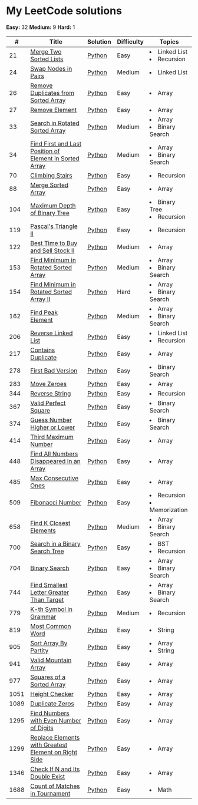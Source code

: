 # My LeetCode solutions

**Easy:** 32 **Medium:** 9 **Hard:** 1



| #    | Title  | Solution                                                                          | Difficulty | Topics                                  |
|------|------- |-----------------------------------------------------------------------------------|------------|-----------------------------------------|
| 21   | [Merge Two Sorted Lists](https://leetcode.com/problems/merge-two-sorted-lists/) | [Python](solutions/21.Merge_Two_Sorted_Lists.py)                                  | Easy       | <li>Linked List</li> <li>Recursion</li> | 
| 24   | [Swap Nodes in Pairs](https://leetcode.com/problems/swap-nodes-in-pairs/) | [Python](solutions/24.Swap_Nodes_in_Pairs.py)                                     | Medium     | <li>Linked List</li>                    |
| 26   | [Remove Duplicates from Sorted Array](https://leetcode.com/problems/remove-duplicates-from-sorted-array/) | [Python](solutions/26.Remove_Duplicates_from_Sorted_Array.py)                     | Easy       | <li>Array</li>                          | 
| 27   | [Remove Element](https://leetcode.com/problems/remove-element/) | [Python](solutions/27.Remove_Element.py)                                          | Easy       | <li>Array</li>                          |  
| 33   | [Search in Rotated Sorted Array](https://leetcode.com/problems/search-in-rotated-sorted-array/) | [Python](solutions/33.Search_in_Rotated_Sorted_Array.py)                          | Medium     | <li>Array</li><li>Binary Search</li>    | 
| 34   | [Find First and Last Position of Element in Sorted Array](https://leetcode.com/problems/find-first-and-last-position-of-element-in-sorted-array/) | [Python](solutions/34.Find_First_and_Last_Position_of_Element_in_Sorted_Array.py) | Medium     | <li>Array</li><li>Binary Search</li>    | 
| 70   | [Climbing Stairs](https://leetcode.com/problems/climbing-stairs/) | [Python](solutions/70.Climbing_Stairs.py)                                         | Easy       | <li>Recursion</li>                      
| 88   | [Merge Sorted Array](https://leetcode.com/problems/merge-sorted-array/) | [Python](solutions/88.Merge_Sorted_Array.py)                                      | Easy       | <li>Array</li>                          | 
| 104  | [Maximum Depth of Binary Tree](https://leetcode.com/problems/maximum-depth-of-binary-tree/) | [Python](solutions/104.Maximum_Depth_of_Binary_Tree.py)                           | Easy       | <li>Binary Tree</li> <li>Recursion</li> |
| 119  | [Pascal's Triangle II](https://leetcode.com/problems/pascals-triangle-ii/) | [Python](solutions/119.Pascal's_Triangle_II.py)                                   | Easy       | <li>Recursion</li>                      | 
| 122  | [Best Time to Buy and Sell Stock II](https://leetcode.com/problems/best-time-to-buy-and-sell-stock-ii/) | [Python](solutions/119.Pascal's_Triangle_II.py)                                   | Medium     | <li>Array</li>                          |
| 153  | [Find Minimum in Rotated Sorted Array](https://leetcode.com/problems/find-minimum-in-rotated-sorted-array/) | [Python](solutions/153.Find_Minimum_in_Rotated_Sorted_Array.py)                   | Medium     | <li>Array</li><li>Binary Search</li>    |
| 154  | [Find Minimum in Rotated Sorted Array II](https://leetcode.com/problems/find-minimum-in-rotated-sorted-array-ii/) | [Python](solutions/154.Find_Minimum_in_Rotated_Sorted_Array_II.py)                | Hard       | <li>Array</li><li>Binary Search</li>    | 
| 162  | [Find Peak Element](https://leetcode.com/problems/find-peak-element/) | [Python](solutions/162.Find_Peak_Element.py)                                      | Medium     | <li>Array</li><li>Binary Search</li>    | 
| 206  | [Reverse Linked List](https://leetcode.com/problems/reverse-linked-list/) | [Python](solutions/206.Reverse_Linked_List.py)                                    | Easy       | <li>Linked List</li><li>Recursion</li>  |
| 217  | [Contains Duplicate](https://leetcode.com/problems/contains-duplicate/) | [Python](solutions/217.Contains_Duplicate.py)                                     | Easy       | <li>Array</li>                          |
| 278  | [First Bad Version](https://leetcode.com/problems/first-bad-version/) | [Python](solutions/278.First_Bad_Version.py)                                      | Easy       | <li>Binary Search</li>                  | 
| 283  | [Move Zeroes](https://leetcode.com/problems/move-zeroes/) | [Python](solutions/283.Move_Zeroes.py)                                            | Easy       | <li>Array</li>                          | 
| 344  | [Reverse String](https://leetcode.com/problems/reverse-string/) | [Python](solutions/344.Reverse_String.py)                                         | Easy       | <li>Recursion</li>                      |
| 367  | [Valid Perfect Square](https://leetcode.com/problems/valid-perfect-square/) | [Python](solutions/367.Valid_Perfect_Square.py)                                   | Easy       | <li>Binary Search</li>                  | 
| 374  | [Guess Number Higher or Lower](https://leetcode.com/problems/guess-number-higher-or-lower/) | [Python](solutions/374.Guess_Number_Higher_or_Lower.py)                           | Easy       | <li>Binary Search</li>                  | 
| 414  | [Third Maximum Number](https://leetcode.com/problems/third-maximum-number/) | [Python](solutions/414.Third_Maximum_Number.py)                                   | Easy       | <li>Array</li>                          | 
| 448  | [Find All Numbers Disappeared in an Array](https://leetcode.com/problems/find-all-numbers-disappeared-in-an-array/) | [Python](solutions/448.Find_All_Numbers_Disappeared_in_an_Array.py)               | Easy       | <li>Array</li>                          |
| 485  | [Max Consecutive Ones](https://leetcode.com/problems/max-consecutive-ones/) | [Python](solutions/485.Max_Consecutive_Ones.py)                                   | Easy       | <li>Array</li>                          | 
| 509  | [Fibonacci Number](https://leetcode.com/problems/fibonacci-number/) | [Python](solutions/509.Fibonacci_Number.py)                                       | Easy       | <li>Recursion</li><li>Memorization</li> | 
| 658  | [Find K Closest Elements](https://leetcode.com/problems/find-k-closest-elements/) | [Python](solutions/658.Find_K_Closest_Elements.py)                                | Medium     | <li>Array</li><li>Binary Search</li>    | 
| 700  | [Search in a Binary Search Tree](https://leetcode.com/problems/search-in-a-binary-search-tree/) | [Python](solutions/700.Search_in_a_Binary_Search_Tree.py)                         | Easy       | <li>BST</li><li>Recursion</li>          
| 704  | [Binary Search](https://leetcode.com/problems/binary-search/) | [Python](solutions/704.Binary_Search.py)                                          | Easy       | <li>Array</li><li>Binary Search</li>    | 
| 744  | [Find Smallest Letter Greater Than Target](https://leetcode.com/problems/find-smallest-letter-greater-than-target/) | [Python](solutions/744.Find_Smallest_Letter_Greater_Than_Target.py)               | Easy       | <li>Array</li><li>Binary Search</li>    | 
| 779  | [K-th Symbol in Grammar](https://leetcode.com/problems/k-th-symbol-in-grammar/) | [Python](solutions/779.K-th_Symbol_in_Grammar.py)                                 | Medium     | <li>Recursion</li>                      | 
| 819  | [Most Common Word](https://leetcode.com/problems/most-common-word/) | [Python](solutions/819.Most_Common_Word.py)                                       | Easy       | <li>String</li>                         | 
| 905  | [Sort Array By Partity](https://leetcode.com/problems/sort-array-by-parity/) | [Python](solutions/905.Sort_Array_By_Parity.py)                                   | Easy       | <li>Array</li><li>String</li>           | 
| 941  | [Valid Mountain Array](https://leetcode.com/problems/valid-mountain-array/) | [Python](solutions/941.Valid_Mountain_Array.py)                                   | Easy       | <li>Array</li>                          | 
| 977  | [Squares of a Sorted Array](https://leetcode.com/problems/squares-of-a-sorted-array/) | [Python](solutions/977.Squares_of_a_Sorted_Array.py)                              | Easy       | <li>Array</li>                          | 
| 1051 | [Height Checker](https://leetcode.com/problems/height-checker/) | [Python](solutions/1051.Height_Checker.py)                                        | Easy       | <li>Array</li>                          |  
| 1089 | [Duplicate Zeros](https://leetcode.com/problems/duplicate-zeros/) | [Python](solutions/1089.Duplicate_Zeros.py)                                       | Easy       | <li>Array</li>                          | 
| 1295 | [Find Numbers with Even Number of Digits](https://leetcode.com/problems/find-numbers-with-even-number-of-digits/) | [Python](solutions/1295.Find_Numbers_with_Even_Number_of_Digits.py)               | Easy       | <li>Array</li>                          | 
| 1299 | [Replace Elements with Greatest Element on Right Side](https://leetcode.com/problems/replace-elements-with-greatest-element-on-right-side/) | [Python](solutions/1299.Replace_Elements_with_Greatest_Element_on_Right_Side.py)  | Easy       | <li>Array</li>                          |
| 1346 | [Check If N and Its Double Exist](https://leetcode.com/problems/check-if-n-and-its-double-exist/) | [Python](solutions/1346.Check_If_N_and_Its_Double_Exist.py)                       | Easy       | <li>Array</li>                          |
| 1688 | [Count of Matches in Tournament](https://leetcode.com/problems/count-of-matches-in-tournament/) | [Python](solutions/1688.Count_of_Matches_in_Tournament.py)                        | Easy       | <li>Math</li>                           |  
